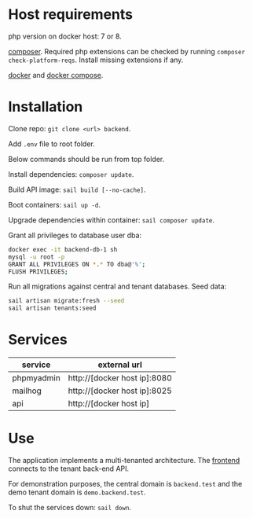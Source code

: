 # Host requirements

php version on docker host: 7 or 8.

[composer](https://getcomposer.org/). Required php extensions can be checked by running `composer check-platform-reqs`. Install missing extensions if any.

[docker](https://www.docker.com/) and [docker compose](https://docs.docker.com/compose/install/).

# Installation

Clone repo: `git clone <url> backend`.

Add `.env` file to root folder.

Below commands should be run from top folder.

Install dependencies: `composer update`.

Build API image: `sail build [--no-cache]`.

Boot containers: `sail up -d`.

Upgrade dependencies within container: `sail composer update`.

Grant all privileges to database user dba:

```bash
docker exec -it backend-db-1 sh
mysql -u root -p
GRANT ALL PRIVILEGES ON *.* TO dba@'%';
FLUSH PRIVILEGES;
```

Run all migrations against central and tenant databases. Seed data:

```bash
sail artisan migrate:fresh --seed
sail artisan tenants:seed
```

# Services

| service | external url |
|---|---|
| phpmyadmin | http://[docker host ip]:8080 |
| mailhog | http://[docker host ip]:8025 |
| api | http://[docker host ip] |

# Use

The application implements a multi-tenanted architecture. The [frontend](https://github.com/mathieu-tulpinck/ehb-ad) connects to the tenant back-end API. 

For demonstration purposes, the central domain is `backend.test` and the demo tenant domain is `demo.backend.test`.

To shut the services down: `sail down`.